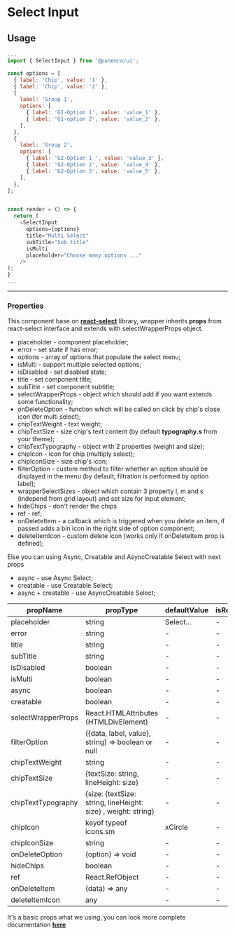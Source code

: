 # Select Input

## Usage

```js
...
import { SelectInput } from '@panenco/ui';

const options = [
  { label: 'Chip', value: '1' },
  { label: 'Chip', value: '2' },
  {
    label: 'Group 1',
    options: [
      { label: 'G1-Option 1', value: 'value_1' },
      { label: 'G1-option 2', value: 'value_2' },
    ],
  },
  {
    label: 'Group 2',
    options: [
      { label: 'G2-Option 1 ', value: 'value_3' },
      { label: 'G2-Option 2', value: 'value_4' },
      { label: 'G2-Option 3', value: 'value_5' },
    ],
  },
];


const render = () => {
  return (
    <SelectInput
      options={options}
      title="Multi Select"
      subTitle="Sub title"
      isMulti
      placeholder="Choose many options ..."
    />
);
}
...
```

---

### Properties

This component base on [**react-select**](https://react-select.com/home) library, wrapper inherits **props** from react-select interface and extends with selectWrapperProps object.

- placeholder - component placeholder;
- error - set state if has error;
- options - array of options that populate the select menu;
- isMulti - support multiple selected options;
- isDisabled - set disabled state;
- title - set component title;
- subTitle - set component subtitle;
- selectWrapperProps - object which should add if you want extends some functionality;
- onDeleteOption - function which will be called on click by chip's close icon (for multi select);
- chipTextWeight - text weight;
- chipTextSize - size chip's text content (by default **typography.s** from your theme);
- chipTextTypography - object with 2 properties (weight and size);
- chipIcon - icon for chip (multiply select);
- chipIconSize - size chip's icon;
- filterOption - custom method to filter whether an option should be displayed in the menu (by default, filtration is performed by option label);
- wrapperSelectSizes - object which contain 3 property l, m and s (independ from grid layout) and set size for input element;
- hideChips - don't render the chips
- ref - ref;
- onDeleteItem - a callback which is triggered when you delete an item, if passed adds a bin icon in the right side of option component;
- deleteItemIcon - custom delete icon (works only if onDeleteItem prop is defined);

Else you can using Async, Creatable and AsyncCreatable Select with next props

- async - use Async Select;
- creatable - use Creatable Select;
- async + creatable - use AsyncCreatable Select;

| propName           | propType                                                      | defaultValue | isRequired |
| ------------------ | ------------------------------------------------------------- | ------------ | ---------- |
| placeholder        | string                                                        | Select...    | -          |
| error              | string                                                        | -            | -          |
| title              | string                                                        | -            | -          |
| subTitle           | string                                                        | -            | -          |
| isDisabled         | boolean                                                       | -            | -          |
| isMulti            | boolean                                                       | -            | -          |
| async              | boolean                                                       | -            | -          |
| creatable          | boolean                                                       | -            | -          |
| selectWrapperProps | React.HTMLAttributes (HTMLDivElement)                         | -            | -          |
| filterOption       | ({data, label, value}, string) => boolean or null             | -            | -          |
| chipTextWeight     | string                                                        | -            | -          |
| chipTextSize       | {textSize: string, lineHeight: size}                          | -            | -          |
| chipTextTypography | {size: {textSize: string, lineHeight: size} , weight: string} | -            | -          |
| chipIcon           | keyof typeof icons.sm                                         | xCircle      | -          |
| chipIconSize       | string                                                        | -            | -          |
| onDeleteOption     | (option) => void                                              | -            | -          |
| hideChips          | boolean                                                       | -            | -          |
| ref                | React.RefObject                                               | -            | -          |
| onDeleteItem       | (data) => any                                                 | -            | -          |
| deleteItemIcon     | any                                                           | -            | -          |

It's a basic props what we using, you can look more complete documentation [**here**](https://react-select.com/home)
